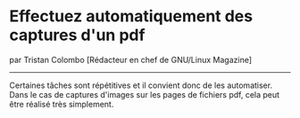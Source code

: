 # Effectuez automatiquement des captures d'un pdf
par Tristan Colombo [Rédacteur en chef de GNU/Linux Magazine]

---

Certaines tâches sont répétitives et il convient donc de les automatiser. Dans le cas de captures d'images sur les pages de fichiers pdf, cela peut être réalisé très simplement.
